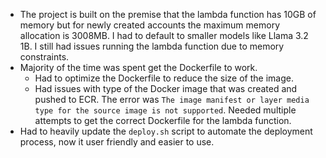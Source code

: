 - The project is built on the premise that the lambda function has 10GB of memory but for newly created accounts the maximum memory allocation is 3008MB. I had to default to smaller models like Llama 3.2 1B. I still had issues running the lambda function due to memory constraints.
- Majority of the time was spent get the Dockerfile to work.
    - Had to optimize the Dockerfile to reduce the size of the image.
    - Had issues with type of the Docker image that was created and pushed to ECR. The error was `The image manifest or layer media type for the source image is not supported`. Needed multiple attempts to get the correct Dockerfile for the lambda function.
- Had to heavily update the `deploy.sh` script to automate the deployment process, now it user friendly and easier to use.